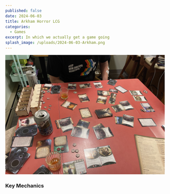 ```yaml
---
published: false
date: 2024-06-03
title: Arkham Horror LCG
categories:
  - Games
excerpt: In which we actually get a game going
splash_image: /uploads/2024-06-03-Arkham.png
---
```

![](/uploads/2024-06-03-arkham2.jpg)

### Key Mechanics